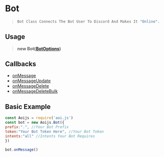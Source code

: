 # Bot 
> ```js
> Bot Class Connects The Bot User To Discord And Makes It "Online".
> ```

## Usage
> 
> **new Bot([BotOptions](../options/botOptions.md))**
> 
## Callbacks 
 * [onMessage](../callbacks/onMessage.md)
 * [onMessageUpdate](../callbacks/onMessageUpdate.md)
 * [onMessageDelete](../callbacks/onMessageDelete.md)
 * [onMessageDeleteBulk](../callbacks/onMessageDeleteBulk.md)
## Basic Example
```js
const Aoijs = require('aoi.js')
const bot = new Aoijs.Bot({
prefix:".", //Your Bot Prefix
token:"Your Bot Token Here", //Your Bot Token
intents:"all" //Intents Your Bot Requires 
})

bot.onMessage()
```

